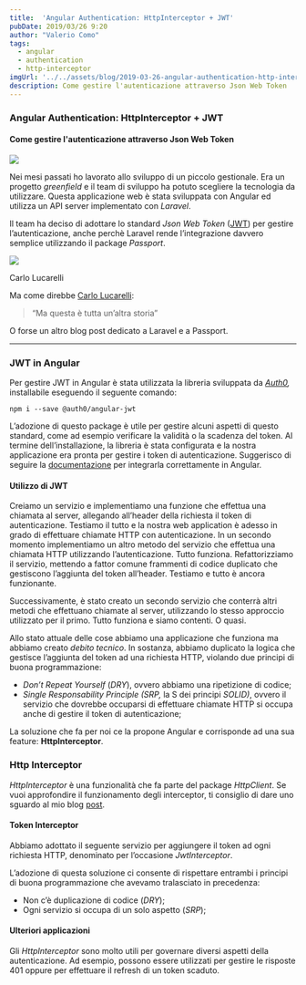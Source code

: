 ```yaml
---
title:  'Angular Authentication: HttpInterceptor + JWT'
pubDate: 2019/03/26 9:20
author: "Valerio Como"
tags:
  - angular
  - authentication
  - http-interceptor
imgUrl: '../../assets/blog/2019-03-26-angular-authentication-http-interceptor-jwt/cover.png'
description: Come gestire l'autenticazione attraverso Json Web Token
---
```


### Angular Authentication: HttpInterceptor + JWT

#### Come gestire l'autenticazione attraverso Json Web Token

![](https://cdn-images-1.medium.com/max/800/1*sXUgsrFKiOc1S6iC7OiouQ.png)

Nei mesi passati ho lavorato allo sviluppo di un piccolo gestionale. Era un progetto *greenfield* e il team di sviluppo ha potuto scegliere la tecnologia da utilizzare. Questa applicazione web è stata sviluppata con Angular ed utilizza un API server implementato con *Laravel*.

Il team ha deciso di adottare lo standard *Json Web Token* ([JWT](https://en.wikipedia.org/wiki/JSON_Web_Token)) per gestire l’autenticazione, anche perchè Laravel rende l’integrazione davvero semplice utilizzando il package *Passport*.

![](https://cdn-images-1.medium.com/max/800/1*EfbW7r7CAoXOmuQsHHYnuA.jpeg)

Carlo Lucarelli

Ma come direbbe [Carlo Lucarelli](https://it.wikipedia.org/wiki/Carlo_Lucarelli):

> “Ma questa è tutta un’altra storia”

O forse un altro blog post dedicato a Laravel e a Passport.

---

### JWT in Angular

Per gestire JWT in Angular è stata utilizzata la libreria sviluppata da [*Auth0*](https://auth0.com/)*,* installabile eseguendo il seguente comando:

```
npm i --save @auth0/angular-jwt
```

L’adozione di questo package è utile per gestire alcuni aspetti di questo standard, come ad esempio verificare la validità o la scadenza del token. Al termine dell’installazione, la libreria è stata configurata e la nostra applicazione era pronta per gestire i token di autenticazione. Suggerisco di seguire la [documentazione](https://www.npmjs.com/package/@auth0/angular-jwt) per integrarla correttamente in Angular.

#### Utilizzo di JWT

Creiamo un servizio e implementiamo una funzione che effettua una chiamata al server, allegando all’header della richiesta il token di autenticazione. Testiamo il tutto e la nostra web application è adesso in grado di effettuare chiamate HTTP con autenticazione. In un secondo momento implementiamo un altro metodo del servizio che effettua una chiamata HTTP utilizzando l’autenticazione. Tutto funziona. Refattorizziamo il servizio, mettendo a fattor comune frammenti di codice duplicato che gestiscono l’aggiunta del token all’header. Testiamo e tutto è ancora funzionante.

Successivamente, è stato creato un secondo servizio che conterrà altri metodi che effettuano chiamate al server, utilizzando lo stesso approccio utilizzato per il primo. Tutto funziona e siamo contenti. O quasi.

Allo stato attuale delle cose abbiamo una applicazione che funziona ma abbiamo creato *debito tecnico*. In sostanza, abbiamo duplicato la logica che gestisce l’aggiunta del token ad una richiesta HTTP, violando due principi di buona programmazione:

* *Don’t Repeat Yourself* (*DRY*), ovvero abbiamo una ripetizione di codice;
* *Single Responsability Principle (SRP,* la S dei principi *SOLID)*, ovvero il servizio che dovrebbe occuparsi di effettuare chiamate HTTP si occupa anche di gestire il token di autenticazione;

La soluzione che fa per noi ce la propone Angular e corrisponde ad una sua feature: **HttpInterceptor**.

### Http Interceptor

*HttpInterceptor* è una funzionalità che fa parte del package *HttpClient*. Se vuoi approfondire il funzionamento degli interceptor, ti consiglio di dare uno sguardo al mio blog [post](https://medium.com/@valeriocomo/angular-http-interceptor-417ffda5f2e6).

#### **Token Interceptor**

Abbiamo adottato il seguente servizio per aggiungere il token ad ogni richiesta HTTP, denominato per l’occasione *JwtInterceptor*.

L’adozione di questa soluzione ci consente di rispettare entrambi i principi di buona programmazione che avevamo tralasciato in precedenza:

* Non c’è duplicazione di codice (*DRY*);
* Ogni servizio si occupa di un solo aspetto (*SRP*);

#### **Ulteriori applicazioni**

Gli *HttpInterceptor* sono molto utili per governare diversi aspetti della autenticazione. Ad esempio, possono essere utilizzati per gestire le risposte 401 oppure per effettuare il refresh di un token scaduto.